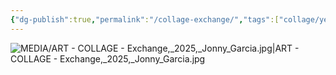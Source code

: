 ```yaml
---
{"dg-publish":true,"permalink":"/collage-exchange/","tags":["collage/year-2025","c/woman","c/eye","c/colour-green","c/abstract","c/colour-white","c/flat-background","c/colour-bw","c/body","c/hand","c/phone","c/N/LR"],"created":"2025-05-16T13:19:01.240-04:00","updated":"2025-09-09T13:57:03.712-04:00"}
---
```



![MEDIA/ART - COLLAGE - Exchange,_2025,_Jonny_Garcia.jpg|ART - COLLAGE - Exchange,_2025,_Jonny_Garcia.jpg](/img/user/MEDIA/ART%20-%20COLLAGE%20-%20Exchange,_2025,_Jonny_Garcia.jpg)
